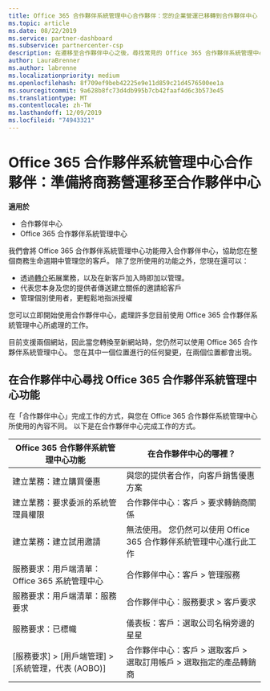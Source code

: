 ```yaml
---
title: Office 365 合作夥伴系統管理中心合作夥伴：您的企業營運已移轉到合作夥伴中心 | 合作夥伴中心
ms.topic: article
ms.date: 08/22/2019
ms.service: partner-dashboard
ms.subservice: partnercenter-csp
description: 在遷移至合作夥伴中心之後，尋找常見的 Office 365 合作夥伴系統管理中心功能，例如建立您的商務和服務要求。
author: LauraBrenner
ms.author: labrenne
ms.localizationpriority: medium
ms.openlocfilehash: 8f709ef9beb42225e9e11d859c21d4576500ee1a
ms.sourcegitcommit: 9a628b8fc73d4db995b7cb42faaf4d6c3b573e45
ms.translationtype: MT
ms.contentlocale: zh-TW
ms.lasthandoff: 12/09/2019
ms.locfileid: "74943321"
---
```

# <a name="office-365-partner-admin-center-partners-get-ready-to-move-business-operations-to-partner-center"></a>Office 365 合作夥伴系統管理中心合作夥伴：準備將商務營運移至合作夥伴中心

**適用於** 

- 合作夥伴中心
- Office 365 合作夥伴系統管理中心

我們會將 Office 365 合作夥伴系統管理中心功能帶入合作夥伴中心，協助您在整個商務生命週期中管理您的客戶。 除了您所使用的功能之外，您現在還可以： 

*  透過[轉介](referrals.md)拓展業務，以及在新客戶加入時即加以管理。
*  代表您本身及您的提供者傳送建立關係的邀請給客戶
*  管理個別使用者，更輕鬆地指派授權

您可以立即開始使用合作夥伴中心，處理許多您目前使用 Office 365 合作夥伴系統管理中心所處理的工作。 

目前支援兩個網站，因此當您轉換至新網站時，您仍然可以使用 Office 365 合作夥伴系統管理中心。 您在其中一個位置進行的任何變更，在兩個位置都會出現。

## <a name="find-office-365-partner-admin-center-features-in-partner-center"></a>在合作夥伴中心尋找 Office 365 合作夥伴系統管理中心功能

在「合作夥伴中心」完成工作的方式，與您在 Office 365 合作夥伴系統管理中心所使用的內容不同。 以下是在合作夥伴中心完成工作的方式。

| Office 365 合作夥伴系統管理中心功能                       | 在合作夥伴中心的哪裡？ | 
|   -----------------------------------------------  | -------------- |
| 建立業務：建立購買優惠 | 與您的提供者合作，向客戶銷售優惠方案 |
| 建立業務：要求委派的系統管理員權限 | 合作夥伴中心：客戶 > 要求轉銷商關係 |
| 建立業務：建立試用邀請 | 無法使用。 您仍然可以使用 Office 365 合作夥伴系統管理中心進行此工作 |
| 服務要求：用戶端清單：Office 365 系統管理中心 | 合作夥伴中心：客戶 > 管理服務 |
| 服務要求：用戶端清單：服務要求 | 合作夥伴中心：服務要求 > 客戶要求 |
| 服務要求：已標幟 | 儀表板：客戶：選取公司名稱旁邊的星星 |
| [服務要求] > [用戶端管理] > [系統管理，代表 (AOBO)] | 合作夥伴中心：客戶 > 選取客戶 > 選取訂用帳戶 > 選取指定的產品轉銷商 |

